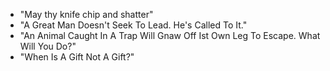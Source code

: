 * "May thy knife chip and shatter"
* "A Great Man Doesn't Seek To Lead. He's Called To It."
* "An Animal Caught In A Trap Will Gnaw Off Ist Own Leg To Escape. What Will You Do?"
* "When Is A Gift Not A Gift?"
